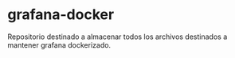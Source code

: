 # grafana-docker
Repositorio destinado a almacenar todos los archivos destinados a mantener grafana dockerizado.
